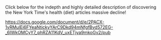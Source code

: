 Click below for the indepth and highly detailed description of discovering the New York Time's health (diet) articles massive decline!

https://docs.google.com/document/d/e/2PACX-1vRMulEi6FYeaNtickyYArC9Dkd94mNfgfBvd572EG-_6IWkOMCyY7_phRZA11KdV_uxETjya9mkoGv2/pub



